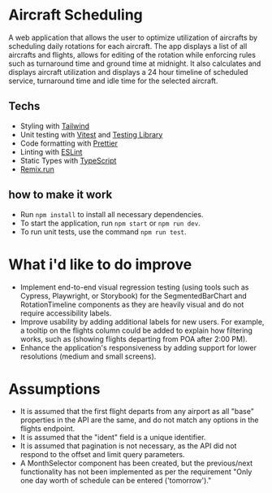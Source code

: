 # Aircraft Scheduling

A web application that allows the user to optimize utilization of aircrafts by scheduling daily rotations for each aircraft. The app displays a list of all aircrafts and flights, allows for editing of the rotation while enforcing rules such as turnaround time and ground time at midnight. It also calculates and displays aircraft utilization and displays a 24 hour timeline of scheduled service, turnaround time and idle time for the selected aircraft.

## Techs
- Styling with [Tailwind](https://tailwindcss.com/)
- Unit testing with [Vitest](https://vitest.dev) and [Testing Library](https://testing-library.com)
- Code formatting with [Prettier](https://prettier.io)
- Linting with [ESLint](https://eslint.org)
- Static Types with [TypeScript](https://typescriptlang.org)
- [Remix.run](https://remix.run/)

## how to make it work
- Run `npm install` to install all necessary dependencies.
- To start the application, run `npm start` or `npm run dev`.
- To run unit tests, use the command `npm run test`.

# What i'd like to do improve
- Implement end-to-end visual regression testing (using tools such as Cypress, Playwright, or Storybook) for the SegmentedBarChart and RotationTimeline components as they are heavily visual and do not require accessibility labels.
- Improve usability by adding additional labels for new users. For example, a tooltip on the flights column could be added to explain how filtering works, such as (showing flights departing from POA after 2:00 PM).
- Enhance the application's responsiveness by adding support for lower resolutions (medium and small screens).

# Assumptions
- It is assumed that the first flight departs from any airport as all "base" properties in the API are the same, and do not match any options in the flights endpoint.
- It is assumed that the "ident" field is a unique identifier.
- It is assumed that pagination is not necessary, as the API did not respond to the offset and limit query parameters.
- A MonthSelector component has been created, but the previous/next functionality has not been implemented as per the requirement "Only one day worth of schedule can be entered ('tomorrow')."




